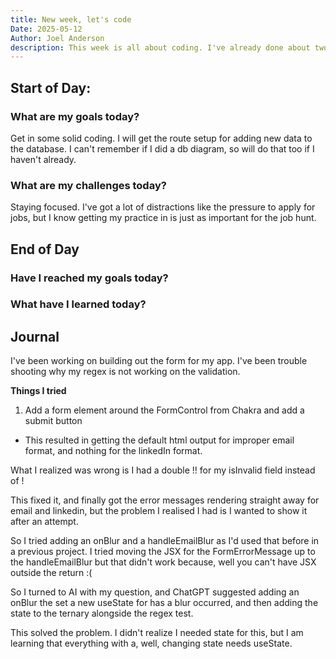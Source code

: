 ```yaml
---
title: New week, let's code
Date: 2025-05-12
Author: Joel Anderson
description: This week is all about coding. I've already done about two days work on the project. So I am limiting the coding to 3 days, to keep with my urgency plan.
---
```


## Start of Day:

### What are my goals today?
Get in some solid coding. I will get the route setup for adding new data to the database. I can't remember if I did a db diagram, so will do that too if I haven't already.

### What are my challenges today?
Staying focused. I've got a lot of distractions like the pressure to apply for jobs, but I know getting my practice in is just as important for the job hunt.

## End of Day

### Have I reached my goals today?

### What have I learned today?

## Journal
I've been working on building out the form for my app. I've been trouble shooting why my regex is not working on the validation.

**Things I tried**
1. Add a form element around the FormControl from Chakra and add a submit button
  - This resulted in getting the default html output for improper email format, and nothing for the linkedIn format.

What I realized was wrong is I had a double !! for my isInvalid field instead of !

This fixed it, and finally got the error messages rendering straight away for email and linkedin, but the problem I realised I had is I wanted to show it after an attempt.

So I tried adding an onBlur and a handleEmailBlur as I'd used that before in a previous project. I tried moving the JSX for the FormErrorMessage up to the handleEmailBlur but that didn't work because, well you can't have JSX outside the return :(

So I turned to AI with my question, and ChatGPT suggested adding an onBlur the set a new useState for has a blur occurred, and then adding the state to the ternary alongside the regex test.

This solved the problem. I didn't realize I needed state for this, but I am learning that everything with a, well, changing state needs useState.


